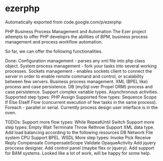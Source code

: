 # ezerphp
Automatically exported from code.google.com/p/ezerphp

PHP Business Process Management and Automation
The Ezer project attempts to offer PHP developrs the abilities of BPM, business process management and process workflow automation.

So far, we can offer the following functionalities.

Done:
Configuration management - parses any xml file into php class object.
System process management - fork your tasks into several working processes.
Sockets management - enables sockets client to connect the server in order to enable remote command and control, or scalability between few servers.
Business process management.
XML (BPEL like) process and case persistence.
DB (mySql over Propel ORM) process and case persistence.
Support complex variable types.
Asynchronous activities.
Supported step types:
PHP
Assign
Supported flow types:
Sequence
Scope
If
Else
ElseIf
Flow (concurrent execution of few tasks in the same process).
Foreach - parallel or serial.
Currently process design user interface is in the oven.

TODOs:
Support more flow types:
While
RepeatUntil
Switch
Support more step types:
Empty
Wait
Terminate
Throw
Rethrow
Support XML data type.
Add load balancing according to the following resources
DB
Network
File system
CPU
Support BPEL.
WSDL
More step types:
Invoke
Pick
Receive
Reply
Compensate
CompensateScope
Validate
OpaqueActivity
Add jquery proccess designer.
Add control panel (maybe flex or jquery).
Add support for BAM systems.
Looked like a lot of work, will be happy for some help.

